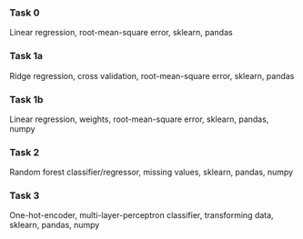### Task 0
Linear regression, root-mean-square error, sklearn, pandas

### Task 1a
Ridge regression, cross validation, root-mean-square error, sklearn, pandas

### Task 1b
Linear regression, weights, root-mean-square error, sklearn, pandas, numpy

### Task 2
Random forest classifier/regressor, missing values, sklearn, pandas, numpy

### Task 3
One-hot-encoder, multi-layer-perceptron classifier, transforming data, sklearn, pandas, numpy
